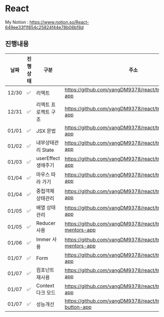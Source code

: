 # React
My Notion : https://www.notion.so/React-649ee33f1f854c25824f44e78b08bf8d

## 진행내용
|날짜|진행상태|구분|주소|
|----|----|----|----|
|12/30|:white_check_mark:|리엑트|https://github.com/yangDM9378/react/tree/main/base-app|
|12/31|:white_check_mark:|리엑트 프로젝트 구조|https://github.com/yangDM9378/react/tree/main/base-app|
|01/01|:white_check_mark:|JSX 문법|https://github.com/yangDM9378/react/tree/main/base-app|
|01/02|:white_check_mark:|내부상태관리 State|https://github.com/yangDM9378/react/tree/main/base-app|
|01/03|:white_check_mark:|userEffect 생애주기|https://github.com/yangDM9378/react/tree/main/product-app|
|01/04|:white_check_mark:|마우스 따라 가기|https://github.com/yangDM9378/react/tree/main/mouse-app|
|01/04|:white_check_mark:|중첩객체 상태관리|https://github.com/yangDM9378/react/tree/main/mentor-app|
|01/05|:white_check_mark:|배열 상태관리|https://github.com/yangDM9378/react/tree/main/mentors-app|
|01/05|:white_check_mark:|Reducer 사용|https://github.com/yangDM9378/react/tree/main/reducer-mentors-app|
|01/06|:white_check_mark:|Immer 사용|https://github.com/yangDM9378/react/tree/main/immer-mentors-app|
|01/07|:white_check_mark:|Form|https://github.com/yangDM9378/react/tree/main/form-app|
|01/07|:white_check_mark:|컴포넌트 재사용|https://github.com/yangDM9378/react/tree/main/wrap-app|
|01/07|:white_check_mark:|Context 다크 모드|https://github.com/yangDM9378/react/tree/main/theme-app|
|01/07|:white_check_mark:|성능개선|https://github.com/yangDM9378/react/tree/main/mentors-button-app|
